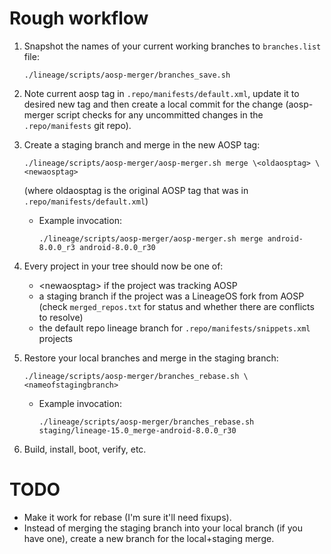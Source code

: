 # Rough workflow

1. Snapshot the names of your current working branches to `branches.list` file:

       ./lineage/scripts/aosp-merger/branches_save.sh

2. Note current aosp tag in `.repo/manifests/default.xml`, update it to desired new tag and then create a local commit for the change (aosp-merger script checks for any uncommitted changes in the `.repo/manifests` git repo).
3. Create a staging branch and merge in the new AOSP tag:

       ./lineage/scripts/aosp-merger/aosp-merger.sh merge \<oldaosptag> \<newaosptag>
   (where oldaosptag is the original AOSP tag that was in `.repo/manifests/default.xml`)
   * Example invocation:

         ./lineage/scripts/aosp-merger/aosp-merger.sh merge android-8.0.0_r3 android-8.0.0_r30

4. Every project in your tree should now be one of:
   * \<newaosptag> if the project was tracking AOSP
   * a staging branch if the project was a LineageOS fork from AOSP (check `merged_repos.txt` for status and whether there are conflicts to resolve)
   * the default repo lineage branch for `.repo/manifests/snippets.xml` projects
5. Restore your local branches and merge in the staging branch:

       ./lineage/scripts/aosp-merger/branches_rebase.sh \<nameofstagingbranch>
   * Example invocation:

         ./lineage/scripts/aosp-merger/branches_rebase.sh staging/lineage-15.0_merge-android-8.0.0_r30
6. Build, install, boot, verify, etc.

# TODO

* Make it work for rebase (I'm sure it'll need fixups).
* Instead of merging the staging branch into your local branch (if you have one), create a new branch for the local+staging merge.
